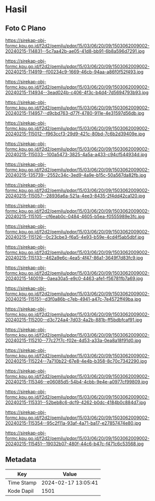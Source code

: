# Hasil

## Foto C Plano

https://sirekap-obj-formc.kpu.go.id/f2d2/pemilu/pdpr/15/03/06/20/09/1503062009002-20240215-114831--5c7aa42b-ae05-41d8-bb91-6b8a596d7291.jpg

https://sirekap-obj-formc.kpu.go.id/f2d2/pemilu/pdpr/15/03/06/20/09/1503062009002-20240215-114919--f00234c9-1669-46cb-94aa-a86f0f52f493.jpg

https://sirekap-obj-formc.kpu.go.id/f2d2/pemilu/pdpr/15/03/06/20/09/1503062009002-20240215-114934--3ead024b-c406-4f3c-b4d4-7d5694793b93.jpg

https://sirekap-obj-formc.kpu.go.id/f2d2/pemilu/pdpr/15/03/06/20/09/1503062009002-20240215-114957--d9cbd763-d77f-4780-911e-4e31597d56db.jpg

https://sirekap-obj-formc.kpu.go.id/f2d2/pemilu/pdpr/15/03/06/20/09/1503062009002-20240215-115012--f963ccf3-29d9-421c-80bd-7c6b2d39409e.jpg

https://sirekap-obj-formc.kpu.go.id/f2d2/pemilu/pdpr/15/03/06/20/09/1503062009002-20240215-115033--100a5473-3825-4a5a-a433-c94cf544934d.jpg

https://sirekap-obj-formc.kpu.go.id/f2d2/pemilu/pdpr/15/03/06/20/09/1503062009002-20240215-135739--2552c34c-3ed9-4a9e-b15c-50a567da82fb.jpg

https://sirekap-obj-formc.kpu.go.id/f2d2/pemilu/pdpr/15/03/06/20/09/1503062009002-20240215-115057--28936a6a-521a-4ee3-8435-2f4dd42ca120.jpg

https://sirekap-obj-formc.kpu.go.id/f2d2/pemilu/pdpr/15/03/06/20/09/1503062009002-20240215-115105--cf6eab0c-0484-4605-b5ea-f0555989e3fc.jpg

https://sirekap-obj-formc.kpu.go.id/f2d2/pemilu/pdpr/15/03/06/20/09/1503062009002-20240215-115126--0c23cbe3-f6a5-4e93-b59e-4cd4f5ab5dbf.jpg

https://sirekap-obj-formc.kpu.go.id/f2d2/pemilu/pdpr/15/03/06/20/09/1503062009002-20240215-115133--462a9e6c-4ea5-4f47-86a1-3649f7d83fc9.jpg

https://sirekap-obj-formc.kpu.go.id/f2d2/pemilu/pdpr/15/03/06/20/09/1503062009002-20240215-140019--0aea30a5-e9c0-4463-afe1-f56781fb7a69.jpg

https://sirekap-obj-formc.kpu.go.id/f2d2/pemilu/pdpr/15/03/06/20/09/1503062009002-20240215-115151--d3f0a86b-c7eb-4941-a47c-7e4572ff49ba.jpg

https://sirekap-obj-formc.kpu.go.id/f2d2/pemilu/pdpr/15/03/06/20/09/1503062009002-20240215-115200--d3c724a4-7d03-4a2b-881b-ff5bdbfcaf91.jpg

https://sirekap-obj-formc.kpu.go.id/f2d2/pemilu/pdpr/15/03/06/20/09/1503062009002-20240215-115210--77c27f7c-f02e-4d53-a33a-0ea8a18f91d0.jpg

https://sirekap-obj-formc.kpu.go.id/f2d2/pemilu/pdpr/15/03/06/20/09/1503062009002-20240215-115224--7a710b22-67e8-4e4b-b358-8c70c7342290.jpg

https://sirekap-obj-formc.kpu.go.id/f2d2/pemilu/pdpr/15/03/06/20/09/1503062009002-20240215-115346--e06085d5-54b4-4cbb-9e4e-a0977cf99809.jpg

https://sirekap-obj-formc.kpu.go.id/f2d2/pemilu/pdpr/15/03/06/20/09/1503062009002-20240215-115331--52beb8c6-dcf9-4262-b0dc-4184b0c884d7.jpg

https://sirekap-obj-formc.kpu.go.id/f2d2/pemilu/pdpr/15/03/06/20/09/1503062009002-20240215-115354--95c2f11a-93af-4a71-ba17-e27857474e80.jpg

https://sirekap-obj-formc.kpu.go.id/f2d2/pemilu/pdpr/15/03/06/20/09/1503062009002-20240215-115451--19032b07-480f-44c6-b47c-f471c6c53568.jpg


## Metadata

| Key        | Value               |
| ---------- | ------------------- |
| Time Stamp | 2024-02-17 13:05:41 |
| Kode Dapil | 1501                |



